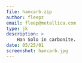 ```yaml
---
file: hancarb.zip
author: fleepz
email: fleep@metallica.com
type: jk
description: >
    Han Solo in carbonite.
date: 05/25/01
screenshot: hancarb.jpg
---
```

